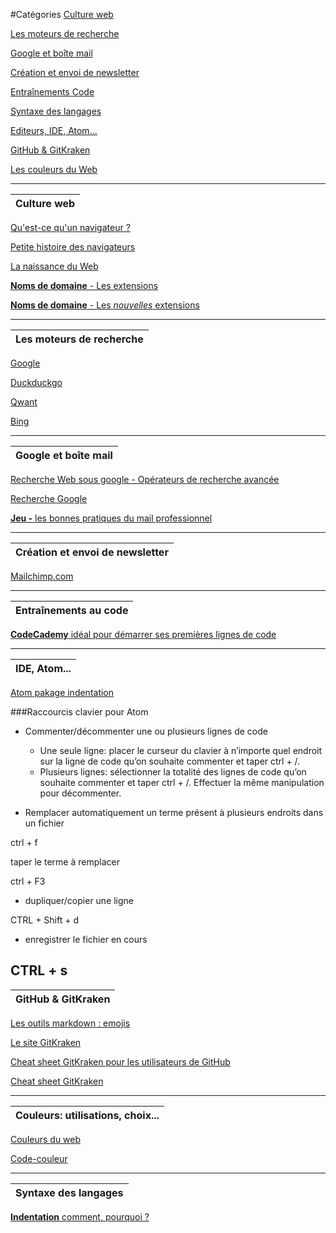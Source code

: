 
#Catégories
[Culture web](#culture_web)

[Les moteurs de recherche](#moteurs)

[Google et boîte mail](#google)

[Création et envoi de newsletter](#n_l)

[Entraînements Code](#coding)

[Syntaxe des langages](#syntaxe)

[Editeurs, IDE, Atom...](#atom)

[GitHub & GitKraken](#git)

[Les couleurs du Web](#couleurs)

   
---
<a name="culture_web">

| **Culture web** |
| --- |   
[Qu'est-ce qu'un navigateur ?](http://www.whatbrowser.org/intl/fr/)

[Petite histoire des navigateurs](https://www.astuces-aide-informatique.info/268/navigateur-internet)

[La naissance du Web](https://home.cern/fr/topics/birth-web)

[ **Noms de domaine** - Les extensions ](https://www.nom-domaine.fr/extensions-toutes.html)

[ **Noms de domaine** - Les *nouvelles* extensions ](https://www.prodomaines.com/newgtlds-icann-nouvelles-extensions-internet)

---
<a name="moteurs">

| **Les moteurs de recherche** |
| --- |   

[Google](http://google.fr)

[Duckduckgo](https://duckduckgo.com/)

[Qwant](https://www.qwant.com/?l=fr)

[Bing](https://www.bing.com/)

---
<a name="google">

| **Google et boîte mail** |
| --- |
[Recherche Web sous google - Opérateurs de recherche avancée](http://www.ebsi.umontreal.ca/jetrouve/biblio/booleens.htm)

[Recherche Google](https://support.google.com/websearch/answer/2466433?hl=fr )

[**Jeu -** les bonnes pratiques du mail professionnel](http://www.blogdumoderateur.com/bonnes-pratiques-email-ibellule/)

---
<a name="n_l">

| **Création et envoi de newsletter** |
| --- |
[Mailchimp.com]( https://mailchimp.com/ )

---
<a name="coding">

| **Entraînements au code** |
| --- |

[ **CodeCademy** idéal pour démarrer ses premières lignes de code](https://www.codecademy.com)

---
<a name="atom">

| **IDE, Atom...** |
| --- |

[Atom pakage indentation](https://atom.io/packages/indent-guide-improved)

###Raccourcis clavier pour Atom

- Commenter/décommenter une ou plusieurs lignes de code
   - Une seule ligne: placer le curseur du clavier à n’importe quel endroit sur la ligne de code qu’on souhaite commenter et taper ctrl + /.
   - Plusieurs lignes: sélectionner la totalité des lignes de code qu’on souhaite commenter et taper ctrl + /.
Effectuer la même manipulation pour décommenter.

- Remplacer automatiquement un terme présent à plusieurs endroits dans un fichier

ctrl + f

taper le terme à remplacer

ctrl + F3

- dupliquer/copier une ligne

CTRL + Shift + d

- enregistrer le fichier en cours

CTRL + s
---
<a name="git">

| **GitHub & GitKraken** |
| --- |

[Les outils markdown : emojis](http://www.webpagefx.com/tools/emoji-cheat-sheet/)

[Le site GitKraken](https://www.gitkraken.com)

[Cheat sheet GitKraken pour les utilisateurs de GitHub](https://www.gitkraken.com/downloads/gitkraken-for-github-cheat-sheet-v1.6.pdf)

[Cheat sheet GitKraken](https://www.gitkraken.com/downloads/gitkraken-cheat-sheet-v1.6.pdf)

---
<a name="couleurs">

| **Couleurs**: utilisations, choix... |
| --- |

[Couleurs du web](https://fr.wikipedia.org/wiki/Couleur_du_Web)

[Code-couleur](http://www.code-couleur.com/)

---
<a name="syntaxe">

| **Syntaxe des langages** |
| --- |

[ **Indentation** comment, pourquoi ?](https://fr.wikipedia.org/wiki/Style_d%27indentation)

